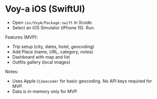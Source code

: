 # Voy-a iOS (SwiftUI)

- Open `ios/VoyA/Package.swift` in Xcode.
- Select an iOS Simulator (iPhone 15). Run.

Features (MVP):
- Trip setup (city, dates, hotel, geocoding)
- Add Place (name, URL, category, notes)
- Dashboard with map and list
- Outfits gallery (local images)

Notes:
- Uses Apple `CLGeocoder` for basic geocoding. No API keys required for MVP.
- Data is in-memory only for MVP.
